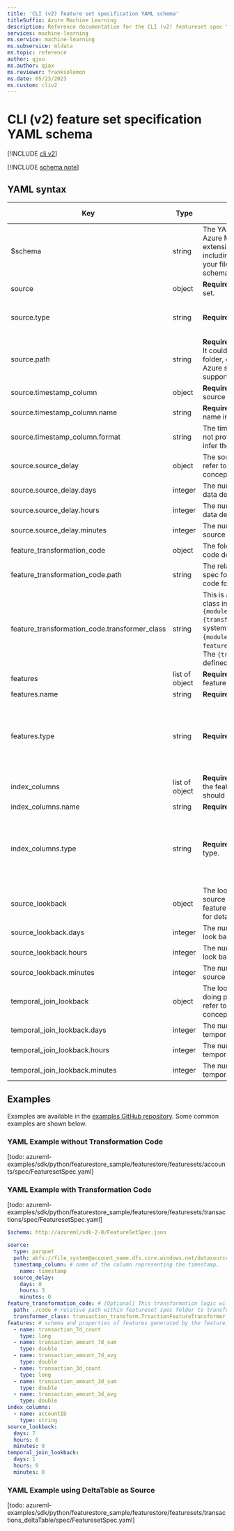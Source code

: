 ```yaml
---
title: 'CLI (v2) feature set specification YAML schema'
titleSuffix: Azure Machine Learning
description: Reference documentation for the CLI (v2) featureset spec YAML schema.
services: machine-learning
ms.service: machine-learning
ms.subservice: mldata
ms.topic: reference
author: qjxu
ms.author: qiax
ms.reviewer: franksolomon
ms.date: 05/23/2023
ms.custom: cliv2
---
```


# CLI (v2) feature set specification YAML schema

[!INCLUDE [cli v2](../../includes/machine-learning-cli-v2.md)]


[!INCLUDE [schema note](../../includes/machine-learning-preview-old-json-schema-note.md)]

## YAML syntax


| Key                                                   | Type   | Description                                                                                                                                                                                                                                                       | Allowed values                                                  | Default value |
|-------------------------------------------------------|--------|-------------------------------------------------------------------------------------------------------------------------------------------------------------------------------------------------------------------------------------------------------------------|-----------------------------------------------------------------|---------------|
| $schema                                               | string | The YAML schema. If you use the Azure Machine Learning VS Code extension to author the YAML file, including $schema at the top of your file enables you to invoke schema and resource completions.                                                                |                                                                 |               |
| source | object | **Required.** Data source for feature set.                                                                                                                                                                                                                        |                                                                 | |
| source.type | string | **Required.** Type of data source.                                                                                                                                                                                                                                | mltable, csv, parquet, deltaTable                                         | |
| source.path | string | **Required.** Path of the data source. It could be a path to a single file, a folder, or path with wildcard. Only Azure storage and ABFS schema is supported.                                                                                                     |                                                                 | |
| source.timestamp_column | object | **Required.** Timestamp column in source data.                                                                                                                                                                                                                    |                                                                 | |
| source.timestamp_column.name | string | **Required.** The timestamp column name in source data.                                                                                                                                                                                                           |                                                                 | |
| source.timestamp_column.format | string | The timestamp column format. If not provided, leverage Spark to infer the timestamp value.                                                                                                                                                                        |                                                                 | |
| source.source_delay| object | The source data delay. Please refer to [todo: feature-retrieval-concept-todo] for detail.                                                                                                                                                                         |                                                                 | |
| source.source_delay.days | integer | The number of days of the source data delay.                                                                                                                                                                                                                      |                                                                 | |
| source.source_delay.hours | integer | The number of hours of the source data delay.                                                                                                                                                                                                                     |                                                                 | |
| source.source_delay.minutes | integer | The number of minutes of the source data delay.                                                                                                                                                                                                                   |                                                                 | |
| feature_transformation_code | object         | The folder where transformation code definition is located.                                                                                                                                                                                                       |                                                                 | |
| feature_transformation_code.path | string | The relative path within featureset spec folder to find the transformer code folder.                                                                                                                                                                              |                                                                 | |
| feature_transformation_code.transformer_class | string | This is a spark ml transformer class in the format of `{module_name}.{transformer_class_name}`. The system expects to find a `{module_name}.py` file under the `feature_transformation_code.path`. The `{transformer_class_name}` is defined in this python file. |                                                                 | |
| features | list of object | **Required.** The features for this feature set.                                                                                                                                                                                                                  |                                                                 | |
| features.name | string | **Required.** The feature name.                                                                                                                                                                                                                                   |                                                                 | |
| features.type| string | **Required.** The feature data type.                                                                                                                                                                                                                              | string, integer, long, float, double, binary, datetime, boolean | |
| index_columns | list of object | **Required.** The index columns for the features. The source data should contain these columns.                                                                                                                                                                   |                                                                 | |
| index_columns.name| string | **Required.** The index column name.                                                                                                                                                                                                                              |                                                                 | |
| index_columns.type | string | **Required.** The index column data type.                                                                                                                                                                                                                         | string, integer, long, float, double, binary, datetime, boolean | |
| source_lookback | object | The look back time window for source data. Please refer to [todo: feature-retrieval-concept-todo] for detail.                                                                                                                                                     |                                                                 | |
| source_lookback.days | integer | The number of days of the source look back.                                                                                                                                                                                                                       |                                                                 | |
| source_lookback.hours | integer | The number of hours of the source look back.                                                                                                                                                                                                                      |                                                                 | |
| source_lookback.minutes | integer | The number of minutes of the source look back.                                                                                                                                                                                                                    |                                                                 | |
| temporal_join_lookback| object | The look back time window when doing point-of-time join. Please refer to [todo: feature-retrieval-concept-todo] for detail.                                                                                                                                       |                                                                 | |
| temporal_join_lookback.days | integer | The number of days of the temporal join lookback.                                                                                                                                                                                                                 |                                                                 | |
| temporal_join_lookback.hours | integer | The number of hours of the temporal join lookback.                                                                                                                                                                                                                |                                                                 | |
| temporal_join_lookback.minutes | integer | The number of minutes of the temporal join lookback.                                                                                                                                                                                                              |                                                                 | |

## Examples

Examples are available in the [examples GitHub repository](https://github.com/Azure/azureml-examples/tree/main/cli). Some common examples are shown below.

### YAML Example without Transformation Code
[todo: azureml-examples/sdk/python/featurestore_sample/featurestore/featuresets/accounts/spec/FeaturesetSpec.yaml]

### YAML Example with Transformation Code
[todo: azureml-examples/sdk/python/featurestore_sample/featurestore/featuresets/transactions/spec/FeaturesetSpec.yaml]

```yaml
$schema: http://azureml/sdk-2-0/FeatureSetSpec.json

source:
  type: parquet
  path: abfs://file_system@account_name.dfs.core.windows.net/datasources/transactions-source/*.parquet
  timestamp_column: # name of the column representing the timestamp.
    name: timestamp
  source_delay:
    days: 0
    hours: 3
    minutes: 0
feature_transformation_code: # [Optional] This transformation logic will be applied on the source to generate features defined in featureset
  path: ./code # relative path within featureset spec folder to transformation code
  transformer_class: transaction_transform.TrsactionFeatureTransformer # a spark ml transformer class, format: {module_name}.{transformer_class_name}
features: # schema and properties of features generated by the feature_transformation_code
  - name: transaction_7d_count
    type: long
  - name: transaction_amount_7d_sum
    type: double
  - name: transaction_amount_7d_avg
    type: double
  - name: transaction_3d_count
    type: long
  - name: transaction_amount_3d_sum
    type: double
  - name: transaction_amount_3d_avg
    type: double
index_columns:
  - name: accountID
    type: string
source_lookback:
  days: 7
  hours: 0
  minutes: 0
temporal_join_lookback:
  days: 1
  hours: 0
  minutes: 0
```

### YAML Example using DeltaTable as Source
[todo: azureml-examples/sdk/python/featurestore_sample/featurestore/featuresets/transactions_deltaTable/spec/FeaturesetSpec.yaml]
